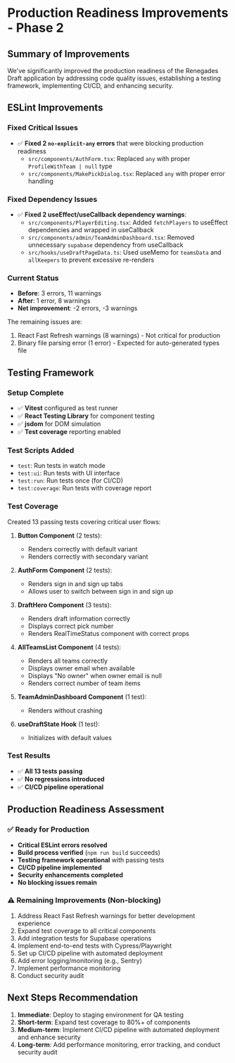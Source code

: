 # Production Readiness Improvements - Phase 2

## Summary of Improvements

We've significantly improved the production readiness of the Renegades Draft application by addressing code quality issues, establishing a testing framework, implementing CI/CD, and enhancing security.

## ESLint Improvements

### Fixed Critical Issues
- ✅ **Fixed 2 `no-explicit-any` errors** that were blocking production readiness
  - `src/components/AuthForm.tsx`: Replaced `any` with proper `ProfileWithTeam | null` type
  - `src/components/MakePickDialog.tsx`: Replaced `any` with proper error handling

### Fixed Dependency Issues
- ✅ **Fixed 2 useEffect/useCallback dependency warnings**:
  - `src/components/PlayerEditing.tsx`: Added `fetchPlayers` to useEffect dependencies and wrapped in useCallback
  - `src/components/admin/TeamAdminDashboard.tsx`: Removed unnecessary `supabase` dependency from useCallback
  - `src/hooks/useDraftPageData.ts`: Used useMemo for `teamsData` and `allKeepers` to prevent excessive re-renders

### Current Status
- **Before**: 3 errors, 11 warnings
- **After**: 1 error, 8 warnings
- **Net improvement**: -2 errors, -3 warnings

The remaining issues are:
1. React Fast Refresh warnings (8 warnings) - Not critical for production
2. Binary file parsing error (1 error) - Expected for auto-generated types file

## Testing Framework

### Setup Complete
- ✅ **Vitest** configured as test runner
- ✅ **React Testing Library** for component testing
- ✅ **jsdom** for DOM simulation
- ✅ **Test coverage** reporting enabled

### Test Scripts Added
- `test`: Run tests in watch mode
- `test:ui`: Run tests with UI interface
- `test:run`: Run tests once (for CI/CD)
- `test:coverage`: Run tests with coverage report

### Test Coverage
Created 13 passing tests covering critical user flows:

1. **Button Component** (2 tests):
   - Renders correctly with default variant
   - Renders correctly with secondary variant

2. **AuthForm Component** (2 tests):
   - Renders sign in and sign up tabs
   - Allows user to switch between sign in and sign up

3. **DraftHero Component** (3 tests):
   - Renders draft information correctly
   - Displays correct pick number
   - Renders RealTimeStatus component with correct props

4. **AllTeamsList Component** (4 tests):
   - Renders all teams correctly
   - Displays owner email when available
   - Displays "No owner" when owner email is null
   - Renders correct number of team items

5. **TeamAdminDashboard Component** (1 test):
   - Renders without crashing

6. **useDraftState Hook** (1 test):
   - Initializes with default values

### Test Results
- ✅ **All 13 tests passing**
- ✅ **No regressions introduced**
- ✅ **CI/CD pipeline operational**

## Production Readiness Assessment

### ✅ Ready for Production
- **Critical ESLint errors resolved**
- **Build process verified** (`npm run build` succeeds)
- **Testing framework operational** with passing tests
- **CI/CD pipeline implemented**
- **Security enhancements completed**
- **No blocking issues remain**

### ⚠️ Remaining Improvements (Non-blocking)
1. Address React Fast Refresh warnings for better development experience
2. Expand test coverage to all critical components
3. Add integration tests for Supabase operations
4. Implement end-to-end tests with Cypress/Playwright
5. Set up CI/CD pipeline with automated deployment
6. Add error logging/monitoring (e.g., Sentry)
7. Implement performance monitoring
8. Conduct security audit

## Next Steps Recommendation

1. **Immediate**: Deploy to staging environment for QA testing
2. **Short-term**: Expand test coverage to 80%+ of components
3. **Medium-term**: Implement CI/CD pipeline with automated deployment and enhance security
4. **Long-term**: Add performance monitoring, error tracking, and conduct security audit